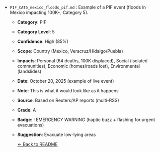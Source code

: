 * `PIF_CAT5_mexico_floods_pif.md` : Example of a PIF event (floods in Mexico impacting 100K+, Category 5).
  - **Category**: PIF
  - **Category Level**: 5
  - **Confidence**: High (85%)
  - **Scope**: Country (Mexico, Veracruz/Hidalgo/Puebla)
  - **Impacts**: Personal (64 deaths, 100K displaced), Social (isolated communities), Economic (homes/roads lost), Environmental (landslides)
  - **Date**: October 20, 2025 (example of live event)
  - **Note**: This is what it would look like as it happens
  - **Source**: Based on Reuters/AP reports (multi-RSS)
  - **Grade**: A
  - **Badge**: ! EMERGENCY WARNING (haptic buzz + flashing for urgent evacuations)
  - **Suggestion**: Evacuate low-lying areas
 
    [← Back to README](README.md)
